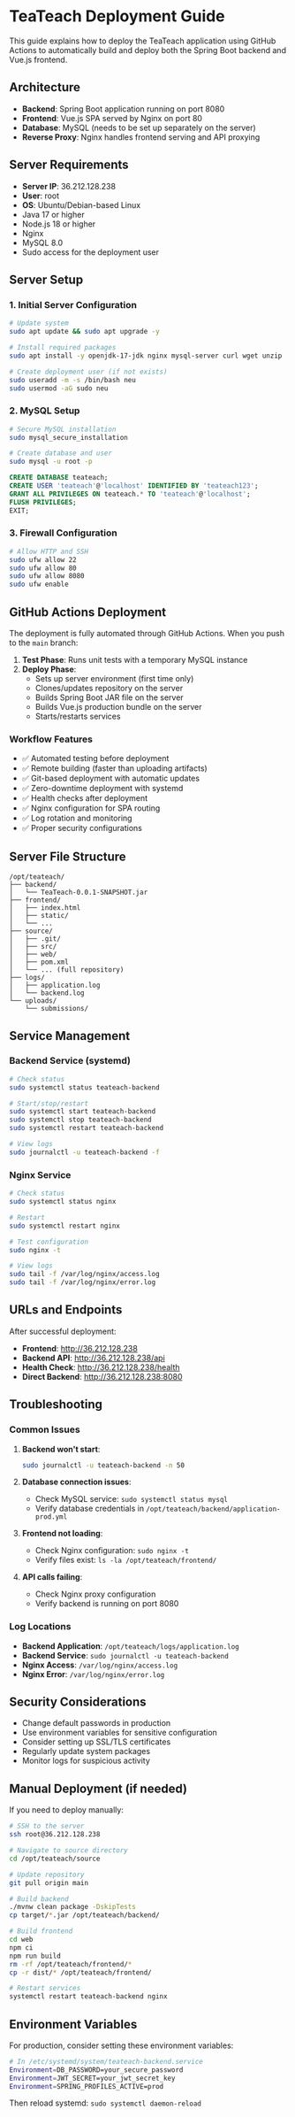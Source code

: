 # TeaTeach Deployment Guide

This guide explains how to deploy the TeaTeach application using GitHub Actions to automatically build and deploy both the Spring Boot backend and Vue.js frontend.

## Architecture

- **Backend**: Spring Boot application running on port 8080
- **Frontend**: Vue.js SPA served by Nginx on port 80
- **Database**: MySQL (needs to be set up separately on the server)
- **Reverse Proxy**: Nginx handles frontend serving and API proxying

## Server Requirements

- **Server IP**: 36.212.128.238
- **User**: root
- **OS**: Ubuntu/Debian-based Linux
- Java 17 or higher
- Node.js 18 or higher
- Nginx
- MySQL 8.0
- Sudo access for the deployment user

## Server Setup

### 1. Initial Server Configuration

```bash
# Update system
sudo apt update && sudo apt upgrade -y

# Install required packages
sudo apt install -y openjdk-17-jdk nginx mysql-server curl wget unzip

# Create deployment user (if not exists)
sudo useradd -m -s /bin/bash neu
sudo usermod -aG sudo neu
```

### 2. MySQL Setup

```bash
# Secure MySQL installation
sudo mysql_secure_installation

# Create database and user
sudo mysql -u root -p
```

```sql
CREATE DATABASE teateach;
CREATE USER 'teateach'@'localhost' IDENTIFIED BY 'teateach123';
GRANT ALL PRIVILEGES ON teateach.* TO 'teateach'@'localhost';
FLUSH PRIVILEGES;
EXIT;
```

### 3. Firewall Configuration

```bash
# Allow HTTP and SSH
sudo ufw allow 22
sudo ufw allow 80
sudo ufw allow 8080
sudo ufw enable
```

## GitHub Actions Deployment

The deployment is fully automated through GitHub Actions. When you push to the `main` branch:

1. **Test Phase**: Runs unit tests with a temporary MySQL instance
2. **Deploy Phase**:
   - Sets up server environment (first time only)
   - Clones/updates repository on the server
   - Builds Spring Boot JAR file on the server
   - Builds Vue.js production bundle on the server
   - Starts/restarts services

### Workflow Features

- ✅ Automated testing before deployment
- ✅ Remote building (faster than uploading artifacts)
- ✅ Git-based deployment with automatic updates
- ✅ Zero-downtime deployment with systemd
- ✅ Health checks after deployment
- ✅ Nginx configuration for SPA routing
- ✅ Log rotation and monitoring
- ✅ Proper security configurations

## Server File Structure

```
/opt/teateach/
├── backend/
│   └── TeaTeach-0.0.1-SNAPSHOT.jar
├── frontend/
│   ├── index.html
│   ├── static/
│   └── ...
├── source/
│   ├── .git/
│   ├── src/
│   ├── web/
│   ├── pom.xml
│   └── ... (full repository)
├── logs/
│   ├── application.log
│   └── backend.log
└── uploads/
    └── submissions/
```

## Service Management

### Backend Service (systemd)

```bash
# Check status
sudo systemctl status teateach-backend

# Start/stop/restart
sudo systemctl start teateach-backend
sudo systemctl stop teateach-backend
sudo systemctl restart teateach-backend

# View logs
sudo journalctl -u teateach-backend -f
```

### Nginx Service

```bash
# Check status
sudo systemctl status nginx

# Restart
sudo systemctl restart nginx

# Test configuration
sudo nginx -t

# View logs
sudo tail -f /var/log/nginx/access.log
sudo tail -f /var/log/nginx/error.log
```

## URLs and Endpoints

After successful deployment:

- **Frontend**: http://36.212.128.238
- **Backend API**: http://36.212.128.238/api
- **Health Check**: http://36.212.128.238/health
- **Direct Backend**: http://36.212.128.238:8080

## Troubleshooting

### Common Issues

1. **Backend won't start**:
   ```bash
   sudo journalctl -u teateach-backend -n 50
   ```

2. **Database connection issues**:
   - Check MySQL service: `sudo systemctl status mysql`
   - Verify database credentials in `/opt/teateach/backend/application-prod.yml`

3. **Frontend not loading**:
   - Check Nginx configuration: `sudo nginx -t`
   - Verify files exist: `ls -la /opt/teateach/frontend/`

4. **API calls failing**:
   - Check Nginx proxy configuration
   - Verify backend is running on port 8080

### Log Locations

- **Backend Application**: `/opt/teateach/logs/application.log`
- **Backend Service**: `sudo journalctl -u teateach-backend`
- **Nginx Access**: `/var/log/nginx/access.log`
- **Nginx Error**: `/var/log/nginx/error.log`

## Security Considerations

- Change default passwords in production
- Use environment variables for sensitive configuration
- Consider setting up SSL/TLS certificates
- Regularly update system packages
- Monitor logs for suspicious activity

## Manual Deployment (if needed)

If you need to deploy manually:

```bash
# SSH to the server
ssh root@36.212.128.238

# Navigate to source directory
cd /opt/teateach/source

# Update repository
git pull origin main

# Build backend
./mvnw clean package -DskipTests
cp target/*.jar /opt/teateach/backend/

# Build frontend
cd web
npm ci
npm run build
rm -rf /opt/teateach/frontend/*
cp -r dist/* /opt/teateach/frontend/

# Restart services
systemctl restart teateach-backend nginx
```

## Environment Variables

For production, consider setting these environment variables:

```bash
# In /etc/systemd/system/teateach-backend.service
Environment=DB_PASSWORD=your_secure_password
Environment=JWT_SECRET=your_jwt_secret_key
Environment=SPRING_PROFILES_ACTIVE=prod
```

Then reload systemd: `sudo systemctl daemon-reload`